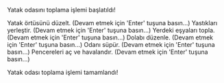 Yatak odasını toplama işlemi başlatıldı!

Yatak örtüsünü düzelt. (Devam etmek için 'Enter' tuşuna basın...)
Yastıkları yerleştir. (Devam etmek için 'Enter' tuşuna basın...)
Yerdeki eşyaları topla. (Devam etmek için 'Enter' tuşuna basın...)
Dolabı düzenle. (Devam etmek için 'Enter' tuşuna basın...)
Odanı süpür. (Devam etmek için 'Enter' tuşuna basın...)
Pencereleri aç ve havalandır. (Devam etmek için 'Enter' tuşuna basın...)

Yatak odası toplama işlemi tamamlandı!
